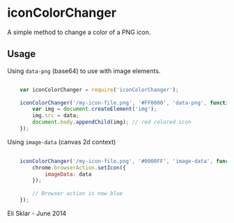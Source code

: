 iconColorChanger
================

A simple method to change a color of a PNG icon.

## Usage

Using `data-png` (base64) to use with image elements.

```javascript

	var iconColorChanger = require('iconColorChanger');
	
	iconColorChanger('/my-icon-file.png', '#FF0000', 'data-png', function (data) {
		var img = document.createElement('img');
		img.src = data;
		document.body.appendChild(img); // red colored icon
	});
```

Using `image-data` (canvas 2d context)

```javascript
	
	iconColorChanger('/my-icon-file.png', '#0000FF', 'image-data', function (data) {
		chrome.browserAction.setIcon({
			imageData: data
		});
		
		// Browser action is now blue
	});
```

Eli Sklar - June 2014